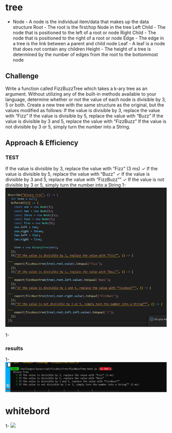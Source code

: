 # tree
- Node - A node is the individual item/data that makes up the data structure Root - The root is the first/top Node in the tree Left Child - The node that is positioned to the left of a root or node Right Child - The node that is positioned to the right of a root or node Edge - The edge in a tree is the link between a parent and child node Leaf - A leaf is a node that does not contain any children Height - The height of a tree is determined by the number of edges from the root to the bottommost node

## Challenge
Write a function called FizzBuzzTree which takes a k-ary tree as an argument.
Without utilizing any of the built-in methods available to your language, determine whether or not the value of each node is divisible by 3, 5 or both. Create a new tree with the same structure as the original, but the values modified as follows:
If the value is divisible by 3, replace the value with “Fizz”
If the value is divisible by 5, replace the value with “Buzz”
If the value is divisible by 3 and 5, replace the value with “FizzBuzz”
If the value is not divisible by 3 or 5, simply turn the number into a String.

## Approach & Efficiency

### TEST 
If the value is divisible by 3, replace the value with “Fizz” (3 ms)
    ✓ If the value is divisible by 5, replace the value with “Buzz”
    ✓ If the value is divisible by 3 and 5, replace the value with “FizzBuzz””
    ✓ If the value is not divisible by 3 or 5, simply turn the number into a String
1- ![](/challanges/assets/chall19test.PNG)

1-



### results 
1- ![](/challanges/assets/chall19res.PNG)





# whitebord 

1- ![](/challanges/assets/chall26.PNG)

